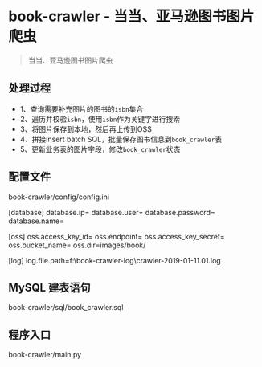 # book-crawler - 当当、亚马逊图书图片爬虫

> 当当、亚马逊图书图片爬虫

## 处理过程

- 1、查询需要补充图片的图书的`isbn`集合
- 2、遍历并校验`isbn`，使用`isbn`作为关键字进行搜索
- 3、将图片保存到本地，然后再上传到OSS
- 4、拼接insert batch SQL，批量保存图书信息到`book_crawler`表
- 5、更新业务表的图片字段，修改`book_crawler`状态

## 配置文件

book-crawler/config/config.ini

[database]
database.ip=
database.user=
database.password=
database.name=

[oss]
oss.access_key_id=
oss.endpoint=
oss.access_key_secret=
oss.bucket_name=
oss.dir=images/book/

[log]
log.file.path=f:\\book-crawler-log\\crawler-2019-01-11.01.log

## MySQL 建表语句

book-crawler/sql/book_crawler.sql

## 程序入口

book-crawler/main.py
